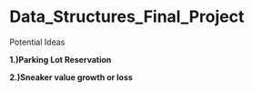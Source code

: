 # Data_Structures_Final_Project
Potential Ideas
<p><b>1.)Parking Lot Reservation</b></p>
<p><b>2.)Sneaker value growth or loss</b></p>
<p><b>     </b></p>
